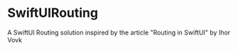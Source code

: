 # SwiftUIRouting
A SwiftUI Routing solution inspired by the article "Routing in SwiftUI" by Ihor Vovk

